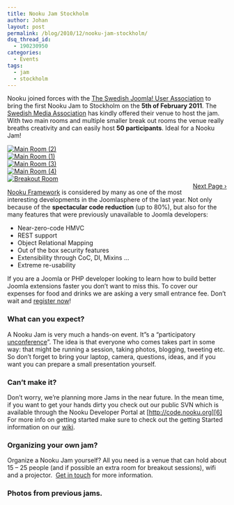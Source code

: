 ```yaml
---
title: Nooku Jam Stockholm
author: Johan
layout: post
permalink: /blog/2010/12/nooku-jam-stockholm/
dsq_thread_id:
  - 190230950
categories:
  - Events
tags:
  - jam
  - stockholm
---
```

Nooku joined forces with the [The Swedish Joomla! User Association][1] to bring the first Nooku Jam to Stockholm on the **5th of February 2011**. The [ ][2][Swedish Media Association][2] has kindly offered their venue to host the jam. With two main rooms and multiple smaller break out rooms the venue really breaths creativity and can easily host **50 participants**. Ideal for a Nooku Jam!

<div id="gallery-3c55c432" class="flickr-gallery photoset">
  <div class="flickr-thumb">
    <a href="http://flickr.com/photo.gne?id=5239285040"><img class="photo" title="Main Room (2)" src="http://farm6.static.flickr.com/5005/5239285040_7f88e291d0_s.jpg" alt="Main Room (2)" /></a>
  </div>
  
  <div class="flickr-thumb">
    <a href="http://flickr.com/photo.gne?id=5239286656"><img class="photo" title="Main Room (1)" src="http://farm6.static.flickr.com/5205/5239286656_6430bc5dbd_s.jpg" alt="Main Room (1)" /></a>
  </div>
  
  <div class="flickr-thumb">
    <a href="http://flickr.com/photo.gne?id=5239287554"><img class="photo" title="Main Room (3)" src="http://farm6.static.flickr.com/5009/5239287554_a3e7f8ba07_s.jpg" alt="Main Room (3)" /></a>
  </div>
  
  <div class="flickr-thumb">
    <a href="http://flickr.com/photo.gne?id=5238691393"><img class="photo" title="Main Room (4)" src="http://farm6.static.flickr.com/5083/5238691393_db58c5de5a_s.jpg" alt="Main Room (4)" /></a>
  </div>
  
  <div class="flickr-thumb">
    <a href="http://flickr.com/photo.gne?id=5239289610"><img class="photo" title="Breakout Room" src="http://farm6.static.flickr.com/5205/5239289610_7be05d46ec_s.jpg" alt="Breakout Room" /></a>
  </div>
  
  <div class="fg-clear">
  </div>
</div>

<div class="fg-clear" id="fg-3c55c432-nav">
  <div id="fg-3c55c432-next" class="flickr-gallery-next" style="float: right">
    <a href="#">Next Page &rsaquo;</a>
  </div>
  
  <div id="fg-3c55c432-prev" class="flickr-gallery-prev" style="display: none; float: left">
    <a href="#">&lsaquo; Previous Page</a>
  </div>
</div>

<div class="fg-clear">
</div>

[ Nooku Framework][3] is considered by many as one of the most interesting developments in the Joomlasphere of the last year. Not only because of the **spectacular code reduction** (up to 80%), but also for the many features that were previously unavailable to Joomla developers:

*   Near-zero-code HMVC
*   REST support
*   Object Relational Mapping
*   Out of the box security features
*   Extensibility through CoC, DI, Mixins …
*   Extreme re-usability

If you are a Joomla or PHP developer looking to learn how to build better Joomla extensions faster you don’t want to miss this. To cover our expenses for food and drinks we are asking a very small entrance fee. Don&#8217;t wait and [register now][4]!

<!--more-->

### What can you expect?

A Nooku Jam is very much a hands-on event. It&#8221;s a “participatory [unconference][5]”. The idea is that everyone who comes takes part in some way: that might be running a session, taking photos, blogging, tweeting etc. So don&#8217;t forget to bring your laptop, camera, questions, ideas, and if you want you can prepare a small presentation yourself.

### Can’t make it?

Don’t worry, we’re planning more Jams in the near future. In the mean time, if you want to get your hands dirty you check out our public SVN which is available through the Nooku Developer Portal at [http://code.nooku.org][6] For more info on getting started make sure to check out the getting Started information on our [wiki][7].

### Organizing your own jam?

Organize a Nooku Jam yourself? All you need is a venue that can hold about 15 – 25 people (and if possible an extra room for breakout sessions), wifi and a projector.  [Get in touch][8] for more information.

### Photos from previous jams.

<!-- #flickr_badge_wrapper img {margin-right: 15px !important; border: 1px solid #66C9F9 !important;} -->



<table id="flickr_badge_wrapper" border="0" cellspacing="10" cellpadding="0">
</table>

 [1]: http://www.joomlaforeningen.se//
 [2]: http://www.tu.se/in-english
 [3]: http://www.nooku.org/framework
 [4]: http://nj11sth.eventbrite.com
 [5]: http://en.wikipedia.org/wiki/Unconference
 [6]: http://code.nooku.org/
 [7]: http://wiki.nooku.org/
 [8]: http://www.nooku.org/about/contact.html